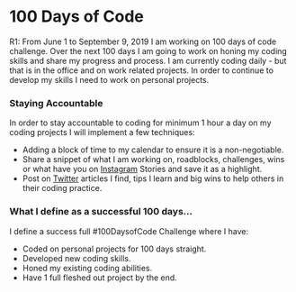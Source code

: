 # 100 Days of Code
R1: From June 1 to September 9, 2019 I am working on 100 days of code challenge.  Over the next 100 days I am going to work on honing my coding skills and share my progress and process. I am currently coding daily - but that is in the office and on work related projects.  In order to continue to develop my skills I need to work on personal projects.

### Staying Accountable
In order to stay accountable to coding for minimum 1 hour a day on my coding projects I will implement a few techniques:
 - Adding a block of time to my calendar to ensure it is a non-negotiable.
 - Share a snippet of what I am working on, roadblocks, challenges, wins or what have you on [Instagram](https://www.instagram.com/justhayleyk/) Stories and save it as a highlight.
 - Post on [Twitter](https://twitter.com/JustHayleyK) articles I find, tips I learn and big wins to help others in their coding practice.

### What I define as a successful 100 days...
I define a success full #100DaysofCode Challenge where I have:
 - Coded on personal projects for 100 days straight.
 - Developed new coding skills.
 - Honed my existing coding abilities.
 - Have 1 full fleshed out project by the end.
